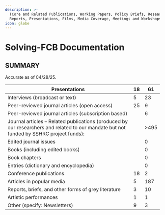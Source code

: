 ```yaml
---
description: >-
  (Core and Related Publications, Working Papers, Policy Briefs, Research
  Reports, Presentations, Films, Media Coverage, Meetings and Workshops)
icon: globe
---
```


# Solving-FCB Documentation

## SUMMARY

Accurate as of 04/28/25.

| Presentations                                                                                                                              | 18  | 61    |
| ------------------------------------------------------------------------------------------------------------------------------------------ | --- | ----- |
| Interviews (broadcast or text)                                                                                                             | 5   | 23    |
| Peer-reviewed journal articles (open access)                                                                                               | 25  | 9     |
| Peer-reviewed journal articles (subscription based)                                                                                        |     | 6     |
| Journal articles – Related publications (produced by our researchers and related to our mandate but not funded by SSHRC project funds):    |     | >495  |
| Edited journal issues                                                                                                                      |     | 0     |
| Books (including edited books)                                                                                                             |     | 0     |
| Book chapters                                                                                                                              |     | 0     |
| Entries (dictionary and encyclopedia)                                                                                                      |     | 0     |
| Conference publications                                                                                                                    | 18  | 2     |
| Articles in popular media                                                                                                                  | 5   | 187   |
| Reports, briefs, and other forms of grey literature                                                                                        | 3   | 10    |
| Artistic performances                                                                                                                      | 1   | 1     |
| Other (specify: Newsletters)                                                                                                               | 9   | 3     |
